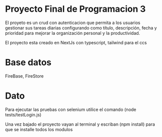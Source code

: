 <h1>Proyecto Final de Programacion 3 </h1>

<p>El proyeto es un crud con autenticacion que permita a los usuarios gestionar sus tareas diarias configurando como título, descripción, fecha y prioridad para mejorar la organización personal y la productividad.</p>

<p>El proyecto esta creado en NextJs con typescript, tailwind para el ccs</p>

<h1>Base datos </h1>
<p>FireBase, FireStore</p>

<h1>Dato </h1>
<p>Para ejecutar las pruebas con selenium utilice el comando (node tests/testLogin.js)</p>  
<p>Una vez bajado el proyecto vayan al terminal y escriban (npm install) para que se installe todos los modulos</p>  
